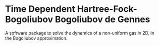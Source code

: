 # Time Dependent Hartree-Fock-Bogoliubov Bogoliubov de Gennes

A software package to solve the dynamics of a non-uniform gas in
2D, in the Bogoliubov approximation.
